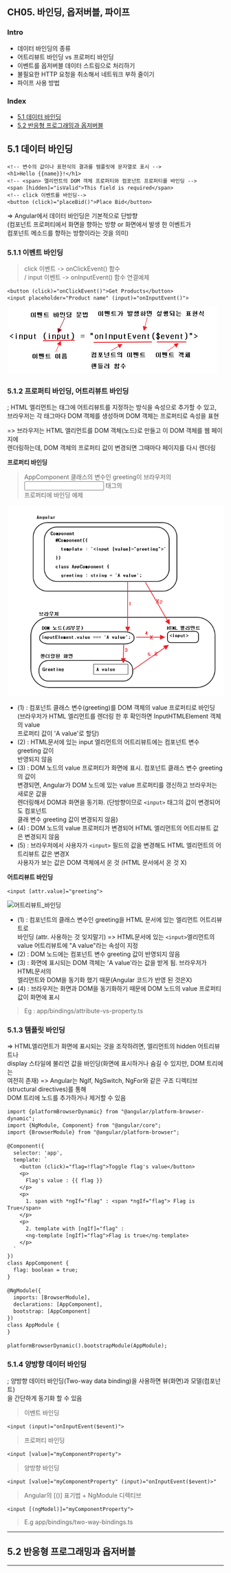 ## CH05. 바인딩, 옵저버블, 파이프

### Intro

- 데이터 바인딩의 종류
- 어트리뷰트 바인딩 vs 프로퍼티 바인딩
- 이벤트를 옵저버블 데이터 스트림으로 처리하기
- 불필요한 HTTP 요청을 취소해서 네트워크 부하 줄이기
- 파이프 사용 방법

### Index

- <a href="#5.1">5.1 데이터 바인딩</a>
- <a href="#5.2">5.2 반응형 프로그래밍과 옵저버블</a>


<div id="5.1"></div>

## 5.1 데이터 바인딩

```
<!-- 변수의 값이나 표현식의 결과를 템플릿에 문자열로 표시 -->
<h1>Hello {{name}}!</h1>
<!-- <span> 엘리먼트의 DOM 객체 프로퍼티와 컴포넌트 프로퍼티를 바인딩 -->
<span [hidden]="isValid">This field is required</span>
<!-- click 이벤트를 바인딩-->
<button (click)="placeBid()">Place Bid</button>
```

=> Angular에서 데이터 바인딩은 기본적으로 단방향  
(컴포넌트 프로퍼티에서 화면을 향하는 방향 or 화면에서 발생 한 이벤트가  
컴포넌트 메소드를 향하는 방향이라는 것을 의미)  

### 5.1.1 이벤트 바인딩  

> click 이벤트 -> onClickEvent() 함수  
/ input 이벤트 -> onInputEvent() 함수 연결예제

```
<button (click)="onClickEvent()">Get Products</button>
<input placeholder="Product name" (input)="onInputEvent()">
```

![이벤트_바인딩_문법](./pics/[5-1]이벤트_바인딩_문법.png)

### 5.1.2 프로퍼티 바인딩, 어트리뷰트 바인딩  
; HTML 엘리먼트는 태그에 어트리뷰트를 지정하는 방식을 속성으로 추가할 수 있고,  
브라우저는 각 태그마다 DOM 객체를 생성하며 DOM 객체는 프로퍼티로 속성을 표현  

=> 브라우저는 HTML 엘리먼트를 DOM 객체(노드)로 만들고 이 DOM 객체를 웹 페이지에  
렌더링하는데, DOM 객체의 프로퍼티 값이 변경되면 그때마다 페이지를 다시 렌더링  

**프로퍼티 바인딩**  

> AppComponent 클래스의 변수인 greeting이 브라우저의 <input> 태그의  
프로퍼티에 바인딩 예제  

![프로퍼티바인딩](./pics/[5-2]프로퍼티_바인딩.png)  


- (1) : 컴포넌트 클래스 변수(greeting)를 DOM 객체의 value 프로퍼티로 바인딩  
(브라우저가 HTML 엘리먼트를 렌더링 한 후 확인하면 InputHTMLElement 객체의 value  
프로퍼티 값이 'A value'로 할당)  
- (2) : HTML문서에 있는 input 엘리먼트의 어트리뷰트에는 컴포넌트 변수 greeting 값이  
반영되지 않음  
- (3) : DOM 노드의 value 프로퍼티가 화면에 표시. 컴포넌트 클래스 변수 greeting의 값이  
변경되면, Angular가 DOM 노드에 있는 value 프로퍼티를 갱신하고 브라우저는 새로운 값을  
렌더링해서 DOM과 화면을 동기화. (단방향이므로 `<input>` 태그의 값이 변경되어도 컴포넌트  
클래 변수 greeting 값이 변경되지 않음)
- (4) : DOM 노드의 value 프로퍼티가 변경되어 HTML 엘리먼트의 어트리뷰트 값은 변경되지 않음  
- (5) : 브라우저에서 사용자가 `<input>` 필드의 값을 변경해도 HTML 엘리먼트의 어트리뷰트 값은 변경X  
사용자가 보는 값은 DOM 객체에서 온 것 (HTML 문서에서 온 것 X)

**어트리뷰트 바인딩**  

```<input [attr.value]="greeting">```

![어트리뷰트_바인딩](./pics/[5-3]어트리뷰트_바인딩.png)  

- (1) : 컴포넌트의 클래스 변수인 greeting을 HTML 문서에 있는 엘리먼트 어트리뷰트로  
바인딩  (attr. 사용하는 것 잊지말기) => HTML문서에 있는 ```<input>```엘리먼트의  
value 어트리뷰트에 "A value"라는 속성이 지정  
- (2) : DOM 노드에는 컴포넌트 변수 greeting 값이 반영되지 않음  
- (3) : 화면에 표시되는 DOM 객체는 'A value'라는 값을 받게 됨. 브라우저가 HTML문서의  
엘리먼트와 DOM을 동기화 했기 때문(Angular 코드가 반영 된 것은X)  
- (4) : 브라우저는 화면과 DOM을 동기화하기 때문에 DOM 노드의 value 프로퍼티 값이 화면에 표시  


> Eg : app/bindings/attribute-vs-property.ts  

### 5.1.3 템플릿 바인딩  
=> HTML엘리먼트가 화면에 표시되는 것을 조작하려면, 엘리먼트의 hidden 어트리뷰트나  
display 스타일에 불리언 값을 바인딩(화면에 표시하거나 숨길 수 있지만, DOM 트리에는  
여전히 존재)
=> Angular는 NgIf, NgSwitch, NgFor와 같은 구조 디렉티브(structural directives)를 통해  
DOM 트리에 노드를 추가하거나 제거할 수 있음  

```
import {platformBrowserDynamic} from "@angular/platform-browser-dynamic";
import {NgModule, Component} from "@angular/core";
import {BrowserModule} from "@angular/platform-browser";

@Component({
  selector: 'app',
  template: `
    <button (click)="flag=!flag">Toggle flag's value</button>
    <p>
      Flag's value : {{ flag }}
    </p>
    <p>
      1. span with *ngIf="flag" : <span *ngIf="flag"> Flag is True</span>
    </p>
    <p>
      2. template with [ngIf]="flag" :
      <ng-template [ngIf]="flag">Flag is true</ng-template>
    </p>
  `
})
class AppComponent {
  flag: boolean = true;
}

@NgModule({
  imports: [BrowserModule],
  declarations: [AppComponent],
  bootstrap: [AppComponent]
})
class AppModule {
}

platformBrowserDynamic().bootstrapModule(AppModule);
```

### 5.1.4 양방향 데이터 바인딩
; 양방향 데이터 바인딩(Two-way data binding)을 사용하면 뷰(화면)과 모델(컴포넌트)  
을 간단하게 동기화 할 수 있음

> 이벤트 바인딩

```
<input (input)="onInputEvent($event)">
```

> 프로퍼티 바인딩  

```
<input [value]="myComponentProperty">
```

> 양방향 바인딩  

```
<input [value]="myComponentProperty" (input)="onInputEvent($event)>"
```

> Angular의 [()] 표기법 + NgModule 디렉티브  

```
<input [(ngModel)]="myComponentProperty">
```

> E.g app/bindings/two-way-bindings.ts

---

<div id="5.2"></div>

## 5.2 반응형 프로그래밍과 옵저버블































---


<br/><br/><br/><br/><br/><br/><br/><br/><br/><br/><br/><br/><br/>

